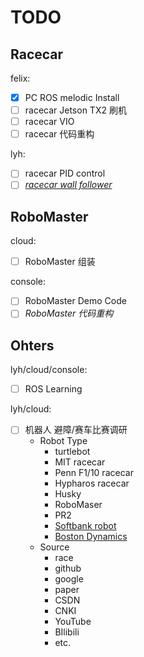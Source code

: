 # TODO

## Racecar

felix:
- [x] PC ROS melodic Install
- [ ] racecar Jetson TX2 刷机
- [ ] racecar VIO
- [ ] racecar 代码重构

lyh:
- [ ] racecar PID control
- [ ] [*racecar wall follower*](https://mit-racecar.github.io/6.141-spring-2016-team-5-documentation/)

## RoboMaster

cloud:
- [ ] RoboMaster 组装

console:
- [ ] RoboMaster Demo Code
- [ ] *RoboMaster 代码重构*

## Ohters

lyh/cloud/console:
- [ ] ROS Learning

lyh/cloud:
- [ ] 机器人 避障/赛车比赛调研
    - Robot Type
        - turtlebot
        - MIT racecar
        - Penn F1/10 racecar
        - Hypharos racecar
        - Husky
        - RoboMaser
        - PR2
        - [Softbank robot](https://www.softbank.jp/en/robot/)
        - [Boston Dynamics](https://www.bostondynamics.com/)
    - Source
        - race
        - github
        - google
        - paper
        - CSDN
        - CNKI
        - YouTube
        - BIlibili
        - etc.

